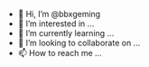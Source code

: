 - 👋 Hi, I’m @bbxgeming
- 👀 I’m interested in ...
- 🌱 I’m currently learning ...
- 💞️ I’m looking to collaborate on ...
- 📫 How to reach me ...

<!---
bbxgeming/bbxgeming is a ✨ special ✨ repository because its `README.md` (this file) appears on your GitHub profile.
You can click the Preview link to take a look at your changes.
--->
